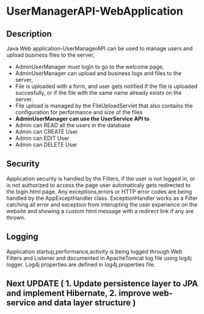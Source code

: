 # UserManagerAPI-WebApplication 



## **Description**

Java Web application-UserManagerAPI can be used to manage users and upload business files to the server, 
- AdminUserManager must login to go to the welcome page, 
- AdminUserManager can upload and business logs and files to the server,
- File is uploaded with a form, and user gets notified if the file is uploaded succesfully, or if the file with the same name already exists on the server.
- File upload is managed by the FileUploadServlet that also contains the configuration for performance and size of the files
- **AdminUserManager can use the UserService API to**
- Admin can READ all the users in the database
- Admin can CREATE User
- Admin can EDIT User
- Admin can DELETE User

## **Security** 

Application security is handled by the Filters, if the user is not logged in, or is not authorized to access the page user automaticaly gets redirected to the login.html page.
Any exceptions,errors or HTTP error codes are being handled by the AppExceptHandler class. ExceptionHandler works as a Filter catching all error and exception from interupting the
user experience on the website and showing a custom html message with a redirect link if any are thrown.

## **Logging**

Application startup,performance,activity is being logged through Web Filters and Listener and documented in ApacheTomcat log file using log4j logger. 
Log4j properties are defined in log4j.properties file.


## Next UPDATE ( 1. Update persistence layer to JPA and implement Hibernate, 2. improve web-service and data layer structure )



